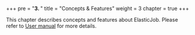 +++ pre = "<b>3. </b>"
title = "Concepts & Features"
weight = 3 chapter = true +++

This chapter describes concepts and features about ElasticJob. Please refer to [User manual](/en/user-manual/) for more
details.